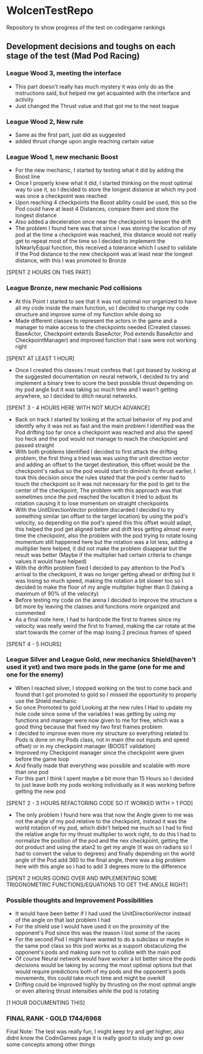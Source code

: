 # WolcenTestRepo

Repository to show progress of the test on codingame rankings

## Development decisions and toughs on each stage of the test (Mad Pod Racing)
### League Wood 3, meeting the interface 
* This part doesn't really has much mystery it was only do as the instructions said, but helped me get acquainted with the interface and activity
* Just changed the Thrust value and that got me to the next league

### League Wood 2, New rule
* Same as the first part, just did as suggested
* added thrust change upon angle reaching certain value

### League Wood 1, new mechanic Boost
* For the new mechanic, I started by testing what it did by adding the Boost line
* Once I properly knew what it did, I started thinking on the most optimal way to use it, so I decided to store the longest distance at which my pod was once a checkpoint was reached
* Upon reaching 4 checkpoints the Boost ability could be used, this so the Pod could have at least 4 Distances, compare them and store the longest distance
* Also added a deceleration once near the checkpoint to lessen the drift
* The problem I found here was that since I was storing the location of my pod at the time a checkpoint was reached, this distance would not really get to repeat most of the time so I decided to implement the IsNearlyEqual function, this received a tolerance which I used to validate if the Pod distance to the new checkpoint was at least near the longest distance, with this I was promoted to Bronze

[SPENT 2 HOURS ON THIS PART]

### League Bronze, new mechanic Pod collisions
* At this Point I started to see that it was not optimal nor organized to have all my code inside the main function, so I decided to change my code structure and improve some of my function while doing so
* Made different classes to represent the actors in the game and a manager to make access to the checkpoints needed (Created classes: BaseActor, Checkpoint extends BaseActor, Pod extends BaseActor and CheckpointManager) and improved function that i saw were not working right

[SPENT AT LEAST 1 HOUR]

* Once I created this classes I must confess that I got biased by looking at the suggested documentation on neural network, I decided to try and implement a binary tree to score the best possible thrust depending on my pod angle but it was taking so much time and I wasn't getting anywhere, so I decided to ditch neural networks.

[SPENT 3 - 4 HOURS HERE WITH NOT MUCH ADVANCE]

* Back on track I started by looking at the actual behavior of my pod and identify why it was not as fast and the main problem I identified was the Pod drifting too far once a checkpoint was reached and also the speed too heck and the pod would not manage to reach the checkpoint and passed straight
* With both problems Identified I decided to first attack the drifting problem, the first thing a tried was was using the unit direction vector and adding an offset to the target destination, this offset would be the checkpoint's radius so the pod would start to diminish its thrust earlier, I took this decision since the rules stated that the pod's center had to touch the checkpoint so it was not necessary for the pod to get to the center of the checkpoint, The problem with this approach was that sometimes once the pod reached the location it tried to adjust its rotation causing it to lose momentum on straight checkpoints
* With the UnitDirectionVector problem discarded I decided to try something similar (an offset to the target location) by using the pod's velocity, so depending on the pod's speed this this offset would adapt, this helped the pod get aligned better and drift less getting almost every time the checkpoint, also the problem with the pod trying to rotate losing momentum still happened here but the rotation was a lot less, adding a multiplier here helped, it did not make the problem disappear but the result was better (Maybe if the multiplier had certain criteria to change values it would have helped)
* With the driftin problem fixed I decided to pay attention to the Pod's arrival to the checkpoint, it was no longer getting ahead or drifting but it was losing so much speed, making the rotation a bit slower too so I decided to make the floor of my angle multiplier higher than 0 (taking a maximum of 90% of the velocity)
* Before testing my code on the arena I decided to improve the structure a bit more by leaving the classes and functions more organized and commented
* As a final note here, I had to hardcode the first to frames since my velocity was really weird the first to framed, making the car rotate at the start towards the corner of the map losing 2 precious frames of speed

[SPENT 4 - 5 HOURS]

### League Silver and League Gold, new mechanics Shield(haven't used it yet) and two more pods in the game (one for me and one for the enemy)
* When I reached silver, I stopped working on the test to come back and found that I got promoted to gold so I missed the opportunity to properly use the Shield mechanic
* So once Promoted to gold Looking at the new rules I Had to update my hole code since some of the variables I was getting by using my functions and manager were now given to me for free, which was a good thing because that fixed my two first frames problem
* I decided to improve even more my structure so everything related to Pods is done on my Pods class, not in main (the out inputs and speed offset) or in my checkpoint manager (BOOST validation)
* Improved my Checkpoint manager since the checkpoint were given before the game loop
* And finally made that everything was possible and scalable with more than one pod
* For this part I think I spent maybe a bit more than 15 Hours so I decided to just leave both my pods working individually as it was working before getting the new pod

[SPENT 2 - 3 HOURS REFACTORING CODE SO IT WORKED WITH > 1 POD]

* The only problem I found here was that now the Angle given to me was not the angle of my pod relative to the checkpoint, instead it was the world rotation of my pod, which didn't helped me much so I had to find the relative angle for my thrust multiplier to work right, to do this I had to normalize the position of the pod and the nex checkpoint, getting the dot product and using the atan2 to get my angle (it was on radians so I had to convert the value to degrees) and finally depending on the world angle of the Pod add 360 to the final angle, there was a big problem here with this angle so i had to add 3 degrees more to the difference

[SPENT 2 HOURS GOING OVER AND IMPLEMENTING SOME TRIGONOMETRIC FUNCTIONS/EQUATIONS TO GET THE ANGLE RIGHT]

### Possible thoughts and Improvement Possibilities
* It would have been better if I had used the UnitDirectionVector instead of the angle on that last problem I had
* For the shield use I would have used it on the proximity of the opponent's Pod since this was the reason I lost some of the races
* For the second Pod I might have wanted to do a subclass or maybe in the same pod class so this pod works as a support obstaculizing the opponent's pods and making sure not to collide with the main pod
* Of course Neural network would have worker a lot better since the pods decisions would be taking by scoring the most optimal options but that would require predictions both of my pods and the opponent's pods movements, this could take much time and might be overkill
* Drifting could be improved highly by thrusting on the most optimal angle or even altering thrust intensities while the pod is rotating

[1 HOUR DOCUMENTING THIS]

### FINAL RANK - GOLD 1744/6968

Final Note: The test was really fun, I might keep try and get higher, also didnt know the CodinGames page it is really good to study and go over some concepts among other things

